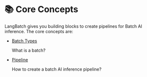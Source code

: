 # 📚 Core Concepts

LangBatch gives you building blocks to create pipelines for Batch AI inference. The core concepts are:

<div class="grid cards" markdown>

- [Batch Types](./types/index.md)

    What is a batch?

- [Pipeline](./pipeline/index.md)

    How to create a batch AI inference pipeline?

</div>